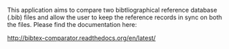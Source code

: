 This application aims to compare two bibtliographical reference database (.bib) files and allow the user to keep the reference records in sync on both the files. 
Please find the documentation here:

http://bibtex-comparator.readthedocs.org/en/latest/
